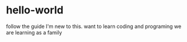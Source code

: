 # hello-world
follow the guide
I'm new to this. want to learn coding and programing
we are learning as a family
